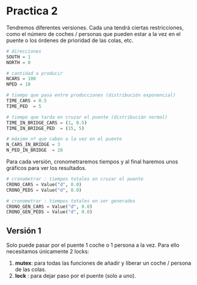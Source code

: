 # Practica 2

Tendremos diferentes versiones. Cada una tendrá ciertas restricciones, como el número de coches / personas que pueden estar a la vez en el puente o los órdenes de prioridad de las colas, etc. 

```python
# direcciones
SOUTH = 1
NORTH = 0

# cantidad a producir
NCARS = 100
NPED = 10

# tiempo que pasa entre producciones (distribución exponencial)
TIME_CARS = 0.5
TIME_PED  = 5

# tiempo que tarda en cruzar el puente (distribución normal)
TIME_IN_BRIDGE_CARS = (1, 0.5) 
TIME_IN_BRIDGE_PED  = (15, 5) 

# máximo nº que caben a la vez en el puente
N_CARS_IN_BRIDGE = 3
N_PED_IN_BRIDGE  = 20
```

Para cada versión, cronometraremos tiempos y al final haremos unos gráficos para ver los resultados.

```python
# cronometrar : tiempos totales en cruzar el puente
CRONO_CARS = Value("d", 0.0)
CRONO_PEDS = Value("d", 0.0)

# cronometrar : tiempos totales en ser generados
CRONO_GEN_CARS = Value("d", 0.0)
CRONO_GEN_PEDS = Value("d", 0.0)
```

## Versión 1

Solo puede pasar por el puente 1 coche o 1 persona a la vez. Para ello necesitamos únicamente 2 locks:

 1) **mutex**: para todas las funciones de añadir y liberar un coche / persona de las colas.
 2) **lock** : para dejar paso por el puente (solo a uno). 
